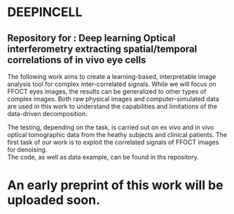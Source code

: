 # DEEPINCELL
## Repository for : Deep learning Optical interferometry extracting spatial/temporal correlations of in vivo eye cells
The following work aims to create a learning-based, interpretable image analysis tool for complex inter-correlated signals. While we will focus on FFOCT eyes images, the results can be generalized to other types of complex images. Both raw physical images and computer-simulated data are used in this work to understand the capabilities and limitations of the data-driven decomposition. 


The testing, depending on the task, is carried out on ex vivo and in vivo optical tomographic data from the heathy subjects and clinical patients.
The first task of our work is to exploit the correlated signals of FFOCT images for denoising.\
The code, as well as data example, can be found in ths repository.


# An early preprint of this work will be uploaded soon.



